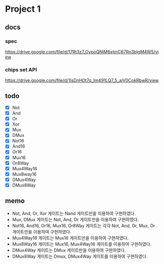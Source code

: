 # Project 1

## docs

### spec

https://drive.google.com/file/d/17Rt3z7_OvpoQNlM6xtmC67Rn3blgM4W5/view

### chips set API

https://drive.google.com/file/d/1IsDnH0t7q_Im491LQ7_5_ajV0CokRbwR/view

## todo

- [x] Not
- [x] And
- [x] Or
- [x] Xor
- [x] Mux
- [x] DMux
- [x] Not16
- [x] And16
- [x] Or16
- [x] Mux16
- [x] Or8Way
- [x] Mux4Way16
- [x] Mux8way16
- [x] DMux4Way
- [x] DMux8Way

## memo

- Not, And, Or, Xor 게이트는 Nand 게이트만을 이용하여 구현하였다.
- Mux, DMux 게이트는 Not, And, Or 게이트만을 이용하여 구현하였다.
- Not16, And16, Or16, Mux16, Or8Way 게이트는 각각 Not, And, Or, Mux, Or 게이트만을 이용하여 구현하였다.
- Mux4Way16 게이트는 Mux16 게이트만을 이용하여 구현하였다.
- Mux8Way16 게이트는 Mux16, Mux4Way16 게이트를 이용하여 구현하였다.
- DMux4Way 게이트는 DMux 게이트만을 이용하여 구현하였다.
- DMux8Way 게이트는 Dmux, DMux4Way 게이트를 이용하여 구현하였다.
